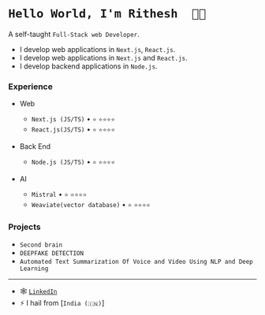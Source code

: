 <!--
**rithesh48/rithesh48** is a ✨ _special_ ✨ repository because its `README.md` (this file) appears on your GitHub profile.
-->
# `Hello World, I'm Rithesh  👋🏽`

A self-taught `Full-Stack web Developer`. 
* I develop web applications in `Next.js`, `React.js`.
* I develop web applications in `Next.js` and `React.js`.
* I develop backend applications in `Node.js`.

### Experience

- Web
  - `Next.js (JS/TS)` • `⭐️` `⭐️⭐️⭐️⭐️`
  - `React.js(JS/TS)` • `⭐️` `⭐️⭐️⭐️⭐️`
 
- Back End
  - `Node.js (JS/TS)` • `⭐️` `⭐️⭐️⭐️⭐️`

- AI
  - `Mistral` • `⭐️` `⭐️⭐️⭐️⭐️`
  - `Weaviate(vector database)` • `⭐️` `⭐️⭐️⭐️⭐️`


### Projects
- `Second brain`
- `DEEPFAKE DETECTION`
- `Automated Text Summarization Of Voice and
 Video Using NLP and Deep Learning `

---

- 🕸 [`LinkedIn`]([https://www.linkedin.com/in/kabirasani/](https://www.linkedin.com/in/rithesh-d-j-0a925824b/))
- ⚡ I hail from [`India (🇮🇳)`]
